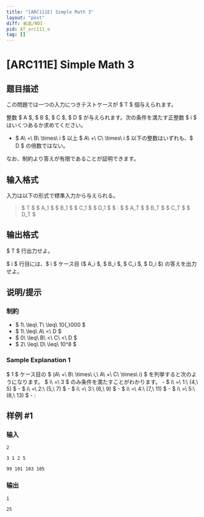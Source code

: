 ```yaml
---
title: "[ARC111E] Simple Math 3"
layout: "post"
diff: 省选/NOI-
pid: AT_arc111_e
tag: []
---
```


# [ARC111E] Simple Math 3

## 题目描述

[problemUrl]: https://atcoder.jp/contests/arc111/tasks/arc111_e

この問題では一つの入力につきテストケースが $ T $ 個与えられます。

整数 $ A $, $ B $, $ C $, $ D $ が与えられます。次の条件を満たす正整数 $ i $ はいくつあるか求めてください。

- $ A\ +\ B\ \times\ i $ 以上 $ A\ +\ C\ \times\ i $ 以下の整数はいずれも、$ D $ の倍数ではない。

なお、制約より答えが有限であることが証明できます。

## 输入格式

入力は以下の形式で標準入力から与えられる。

> $ T $ $ A_1 $ $ B_1 $ $ C_1 $ $ D_1 $ $ : $ $ A_T $ $ B_T $ $ C_T $ $ D_T $

## 输出格式

$ T $ 行出力せよ。

$ i $ 行目には、$ i $ ケース目 ($ A_i $, $ B_i $, $ C_i $, $ D_i $) の答えを出力せよ。

## 说明/提示

### 制約

- $ 1\ \leq\ T\ \leq\ 10{,}000 $
- $ 1\ \leq\ A\ <\ D $
- $ 0\ \leq\ B\ <\ C\ <\ D $
- $ 2\ \leq\ D\ \leq\ 10^8 $

### Sample Explanation 1

$ 1 $ ケース目の $ (A\ +\ B\ \times\ i,\ A\ +\ C\ \times\ i) $ を列挙すると次のようになります。 $ i\ =\ 3 $ のみ条件を満たすことがわかります。 - $ i\ =\ 1:\ (4,\ 5) $ - $ i\ =\ 2:\ (5,\ 7) $ - $ i\ =\ 3:\ (6,\ 9) $ - $ i\ =\ 4:\ (7,\ 11) $ - $ i\ =\ 5:\ (8,\ 13) $ - :

## 样例 #1

### 输入

```
2
3 1 2 5
99 101 103 105
```

### 输出

```
1
25
```


